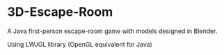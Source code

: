 # 3D-Escape-Room

A Java first-person escape-room game with models designed in Blender. 

Using LWJGL library (OpenGL equivalent for Java) 

